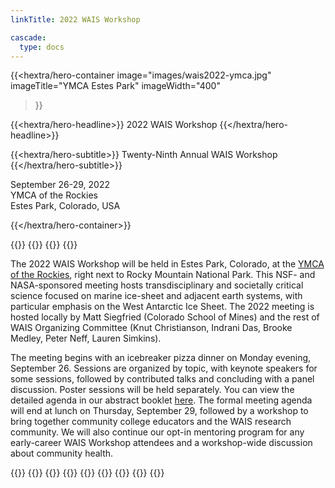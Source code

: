 ```yaml
---
linkTitle: 2022 WAIS Workshop

cascade:
  type: docs
---
```


<div class="hx:mt-6 hx:mb-6"></div>

{{<hextra/hero-container
    image="images/wais2022-ymca.jpg"
    imageTitle="YMCA Estes Park"
    imageWidth="400"
>}}


{{<hextra/hero-headline>}}
  2022 WAIS Workshop
{{</hextra/hero-headline>}}


{{<hextra/hero-subtitle>}}
  Twenty-Ninth Annual WAIS Workshop
{{</hextra/hero-subtitle>}}

<div class="hx:mt-6 hx:mb-3">

September 26-29, 2022<br>
YMCA of the Rockies<br>
Estes Park, Colorado, USA<br>

</div>

{{</hextra/hero-container>}}

{{<cards>}}
  {{<card link="/agendas/wais2022booklet.pdf" title="Click here for the conference booklet, including the agenda, abstracts, and direct links to the recording of each talk">}}
  {{<card link="https://www.youtube.com/playlist?list=PLaPrVYyxSZsiNPkSpmA4Wq5y1m7ttXcBX" title="Click here to see the YouTube archive of sessions from the 2022 workshop">}}
{{</cards>}}

The 2022 WAIS Workshop will be held in Estes Park, Colorado, at the [YMCA of the Rockies](https://ymcarockies.org/), right next to Rocky Mountain National Park. This NSF- and NASA-sponsored meeting hosts transdisciplinary and societally critical science focused on marine ice-sheet and adjacent earth systems, with particular emphasis on the West Antarctic Ice Sheet. The 2022 meeting is hosted locally by Matt Siegfried (Colorado School of Mines) and the rest of WAIS Organizing Committee (Knut Christianson, Indrani Das, Brooke Medley, Peter Neff, Lauren Simkins). 

The meeting begins with an icebreaker pizza dinner on Monday evening, September 26. Sessions are organized by topic, with keynote speakers for some sessions, followed by contributed talks and concluding with a panel discussion. Poster sessions will be held separately. You can view the detailed agenda in our abstract booklet [here](/abstracts/wais2022booklet.pdf). The formal meeting agenda will end at lunch on Thursday, September 29, followed by a workshop to bring together community college educators and the WAIS research community. We will also continue our opt-in mentoring program for any early-career WAIS Workshop attendees and a workshop-wide discussion about community health.

{{<cards>}}
    {{<card link="deadlines" title="Deadlines" subtitle="See important dealines">}}
    {{<card link="registration" title="Registration" subtitle="See the registration information">}}
    {{<card link="abstract-submission" title="Abstracts" subtitle="Abstract submission information">}}
    {{<card link="travel-support" title="Early-Career Travel Support" subtitle="Information about travel support for early career researched (<5 years since PhD)">}}
    {{<card link="agenda" title="Agenda" subtitle="Preliminary information about the workshop agenda">}}
    {{<card link="travel-transportation" title="Travel & Transportation" subtitle="Some extra information to help with travel and transportation">}}
    {{<card link="presentation-guidelines" title="Presentation Guidelines" subtitle="Initial guidelines for oral and poster presentations">}}
{{</cards>}}

